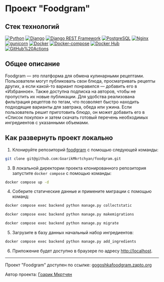 # Проект "Foodgram"

## Стек технологий
[![Python](https://img.shields.io/badge/-Python-464646?style=flat&logo=Python&logoColor=56C0C0&color=008080)](https://www.python.org/)
[![Django](https://img.shields.io/badge/-Django-464646?style=flat&logo=Django&logoColor=56C0C0&color=008080)](https://www.djangoproject.com/)
[![Django REST Framework](https://img.shields.io/badge/-Django%20REST%20Framework-464646?style=flat&logo=Django%20REST%20Framework&logoColor=56C0C0&color=008080)](https://www.django-rest-framework.org/)
[![PostgreSQL](https://img.shields.io/badge/-PostgreSQL-464646?style=flat&logo=PostgreSQL&logoColor=56C0C0&color=008080)](https://www.postgresql.org/)
[![Nginx](https://img.shields.io/badge/-NGINX-464646?style=flat&logo=NGINX&logoColor=56C0C0&color=008080)](https://nginx.org/ru/)
[![gunicorn](https://img.shields.io/badge/-gunicorn-464646?style=flat&logo=gunicorn&logoColor=56C0C0&color=008080)](https://gunicorn.org/)
[![Docker](https://img.shields.io/badge/-Docker-464646?style=flat&logo=Docker&logoColor=56C0C0&color=008080)](https://www.docker.com/)
[![Docker-compose](https://img.shields.io/badge/-Docker%20compose-464646?style=flat&logo=Docker&logoColor=56C0C0&color=008080)](https://www.docker.com/)
[![Docker Hub](https://img.shields.io/badge/-Docker%20Hub-464646?style=flat&logo=Docker&logoColor=56C0C0&color=008080)](https://www.docker.com/products/docker-hub)
[![GitHub%20Actions](https://img.shields.io/badge/-GitHub%20Actions-464646?style=flat&logo=GitHub%20actions&logoColor=56C0C0&color=008080)](https://github.com/features/actions)

## Общее описание
Foodgram — это платформа для обмена кулинарными рецептами. Пользователи могут публиковать свои блюда, просматривать рецепты других, а если какой-то вариант понравился — добавить его в «Избранное». Также доступна подписка на авторов, чтобы не пропустить их новые публикации. Для удобства реализована фильтрация рецептов по тегам, что позволяет быстро находить подходящие варианты для завтрака, обеда или ужина. Если пользователь решит приготовить блюдо, он может добавить его в «Список покупок» и затем скачать готовый перечень необходимых ингредиентов с указанными объемами.



## Как развернуть проект локально

1. Клонируйте репозиторий [foodgram](https://github.com/GoarikMkrtchyan/foodgram) с помощью следующей команды:

```bash
git clone git@github.com:GoarikMkrtchyan/foodgram.git
```

3. В локальной директории проекта клонированного репозитория запустите `docker compose` с помощью команды:

```bash
docker compose up -d
```

4. Соберите статические данные и примените миграции с помощью команд:

```bash
docker compose exec backend python manage.py collectstatic
```
```bash
docker compose exec backend python manage.py makemigrations
```
```bash
docker compose exec backend python manage.py migrate
```

5. Загрузите в базу данных начальный набор ингредиентов:
```bash
docker compose exec backend python manage.py add_ingredients
```

6. Приложение будет доступно в браузере по адресу [http://localhost](http://localhost).

---

Проект "Foodgram" доступен по ссылке: [gogoshkafoodgram.zapto.org](gogoshkafoodgram.zapto.org)

Автор проекта: [Гоарик Мкртчян](https://github.com/GoarikMkrtchyan)